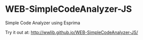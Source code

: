 WEB-SimpleCodeAnalyzer-JS
=========================

Simple Code Analyzer using Esprima

Try it out at: http://wwlib.github.io/WEB-SimpleCodeAnalyzer-JS/
